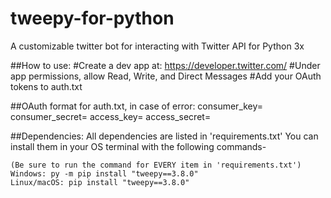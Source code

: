 # tweepy-for-python
A customizable twitter bot for interacting with Twitter API for Python 3x

##How to use:
	#Create a dev app at: https://developer.twitter.com/
	#Under app permissions, allow Read, Write, and Direct Messages
	#Add your OAuth tokens to auth.txt

##OAuth format for auth.txt, in case of error:
	consumer_key=
	consumer_secret=
	access_key=
	access_secret=

##Dependencies:
	All dependencies are listed in 'requirements.txt'
	You can install them in your OS terminal with the following commands-
	
	(Be sure to run the command for EVERY item in 'requirements.txt')
	Windows: py -m pip install "tweepy==3.8.0"
	Linux/macOS: pip install "tweepy==3.8.0"
